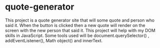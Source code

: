 # quote-generator

This project is a quote generator site that will some quote and person who said it. When the button is clicked then a new quote will render on the screen with the new person that said it. This project will help with my DOM skills in JavaScript. Some tools used will be document.querySelector() , addEventListener(), Math object() and innerText. 
